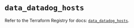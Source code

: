 # `data_datadog_hosts`

Refer to the Terraform Registry for docs: [`data_datadog_hosts`](https://registry.terraform.io/providers/datadog/datadog/3.49.0/docs/data-sources/hosts).
